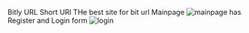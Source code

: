 Bitly URL Short URl 
THe best site for bit url 
Mainpage
![mainpage](https://user-images.githubusercontent.com/115880391/209751064-ea5700f8-4480-42bd-8b97-12fa134f09c2.png)
has Register and Login form
![login](https://user-images.githubusercontent.com/115880391/209751081-dc3549d6-f584-4818-b23e-4b03a79f0b9d.png)
